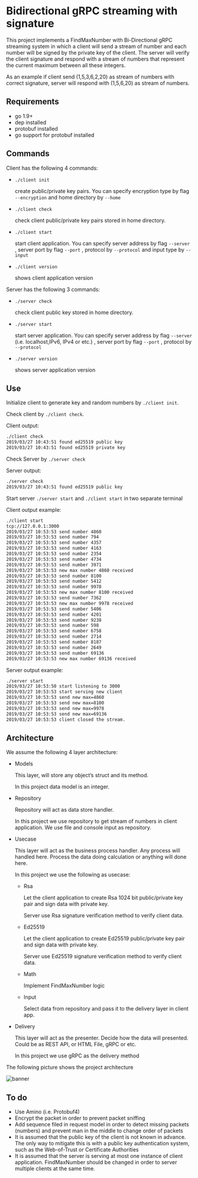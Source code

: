 #  Bidirectional gRPC streaming  with signature


This project implements a FindMaxNumber with Bi-Directional gRPC streaming system in which a client will send a stream of number and each number will be signed by the private key of the client. The server will verify the client signature and respond with a stream of numbers  that represent the current maximum between all these integers. 

As an example if client send (1,5,3,6,2,20) as stream of numbers with correct signature, server will respond with  (1,5,6,20) as stream of numbers.

## Requirements

- go 1.9+
- dep installed
- protobuf installed
- go support for protobuf installed

## Commands

Client has the following 4 commands:
- `./client init`

     create public/private key pairs. You can specify encryption type by flag `--encryption` and home directory by `--home`

-  `./client check`

    check client public/private key pairs stored in home directory. 

- `./client start` 

    start client application. You can specify server address by flag `--server` , server port by flag `--port` , protocol by `--protocol` and  input type by `--input`

- `./client version` 

    shows client application version


Server has the following 3 commands:

-  `./server check`

    check client public key stored in home directory. 

- `./server start` 

    start server application. You can specify server address by flag `--server` (i.e. localhost,IPv6, IPv4 or etc.) , server port by flag `--port` , protocol by `--protocol`

- `./server version` 

    shows server application version


## Use

Initialize client to generate key and random numbers by `./client init`.

Check client by `./client check`.

Client output:

```bash
./client check
2019/03/27 10:43:51 found ed25519 public key
2019/03/27 10:43:51 found ed25519 private key
```

Check Server by `./server check`

Server output:
```bash
./server check
2019/03/27 10:43:51 found ed25519 public key
```

Start server `./server start` and `./client start` in two separate terminal 

Client output example:

```bash 
./client start
tcp://127.0.0.1:3000
2019/03/27 10:53:53 send number 4860
2019/03/27 10:53:53 send number 794
2019/03/27 10:53:53 send number 4357
2019/03/27 10:53:53 send number 4163
2019/03/27 10:53:53 send number 2354
2019/03/27 10:53:53 send number 4734
2019/03/27 10:53:53 send number 3971
2019/03/27 10:53:53 new max number 4860 received
2019/03/27 10:53:53 send number 8100
2019/03/27 10:53:53 send number 5412
2019/03/27 10:53:53 send number 9978
2019/03/27 10:53:53 new max number 8100 received
2019/03/27 10:53:53 send number 7362
2019/03/27 10:53:53 new max number 9978 received
2019/03/27 10:53:53 send number 5406
2019/03/27 10:53:53 send number 4201
2019/03/27 10:53:53 send number 9238
2019/03/27 10:53:53 send number 598
2019/03/27 10:53:53 send number 6758
2019/03/27 10:53:53 send number 2714
2019/03/27 10:53:53 send number 8187
2019/03/27 10:53:53 send number 2649
2019/03/27 10:53:53 send number 69136
2019/03/27 10:53:53 new max number 69136 received
```

Server output example:

```bash
./server start
2019/03/27 10:53:50 start listening to 3000
2019/03/27 10:53:53 start serving new client
2019/03/27 10:53:53 send new max=4860
2019/03/27 10:53:53 send new max=8100
2019/03/27 10:53:53 send new max=9978
2019/03/27 10:53:53 send new max=69136
2019/03/27 10:53:53 client closed the stream.
````




## Architecture

We assume the following 4 layer architecture:
- Models

    This layer, will store any object’s struct and its method.

    In this project data model is an integer.

- Repository
    
    Repository will act as data store handler. 

    In this project we use repository to get stream of numbers in client application. We use file and console input as repository.

- Usecase

    This layer will act as the business process handler. Any process will handled here. Process the data doing calculation or anything will done here.

    In this project we use the following as usecase:
    - Rsa

        Let the client application to create Rsa 1024 bit public/private key pair and sign data with private key. 
        
        Server use Rsa signature verification method to verify client data.
    - Ed25519

        Let the client application to create Ed25519 public/private key pair and sign data with private key. 
        
        Server use Ed25519 signature verification method to verify client data.
    - Math

        Implement FindMaxNumber logic
    - Input

        Select data from repository and pass it to the delivery layer in client app.

- Delivery


    This layer will act as the presenter. Decide how the data will presented. Could be as REST API, or HTML File,  gRPC or etc. 
    
    In this project we use gRPC as the delivery method
    
The following picture shows the project architecture

![banner](docs/Architecture.png)

## To do
- Use Amino  (i.e. Protobuf4)
- Encrypt the packet in order to prevent packet sniffing
- Add sequence filed in request model in order to detect missing packets (numbers) and prevent man in the middle to change order of packets
- It is assumed that the public key of the client is not known in advance. The only way to mitigate this is with a public key authentication system, such as the Web-of-Trust or Certificate Authorities
- It is assumed that the server is serving at most one instance of client application. FindMaxNumber should be changed in order to server multiple clients at the same time.
